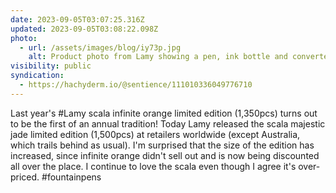 ```yaml
---
date: 2023-09-05T03:07:25.316Z
updated: 2023-09-05T03:08:22.098Z
photo:
  - url: /assets/images/blog/iy73p.jpg
    alt: Product photo from Lamy showing a pen, ink bottle and converter in a hinged black box
visibility: public
syndication:
  - https://hachyderm.io/@sentience/111010336049776710
---
```


Last year's #Lamy scala infinite orange limited edition (1,350pcs) turns out to be the first of an annual tradition! Today Lamy released the scala majestic jade limited edition (1,500pcs) at retailers worldwide (except Australia, which trails behind as usual). I'm surprised that the size of the edition has increased, since infinite orange didn't sell out and is now being discounted all over the place. I continue to love the scala even though I agree it's over-priced. #fountainpens
